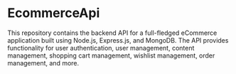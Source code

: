 # EcommerceApi
This repository contains the backend API for a full-fledged eCommerce application built using Node.js, Express.js, and MongoDB. The API provides functionality for user authentication, user management, content management, shopping cart management, wishlist management, order management, and more.
